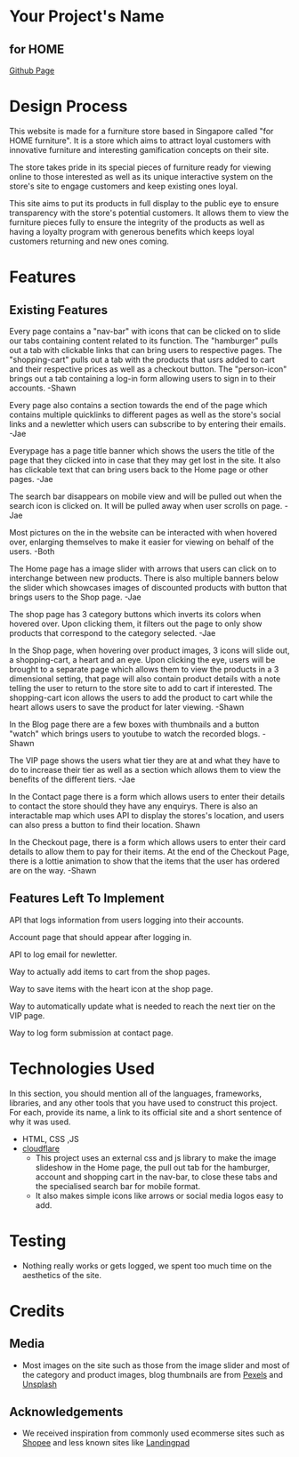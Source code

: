 # Your Project's Name

## __for HOME__

[Github Page]()

# Design Process
 
This website is made for a furniture store based in Singapore called "for HOME furniture". It is a store which aims to attract loyal customers with innovative furniture and interesting gamification concepts on their site.

The store takes pride in its special pieces of furniture ready for viewing online to those interested as well as its unique interactive system on the store's site to engage customers and keep existing ones loyal.

This site aims to put its products in full display to the public eye to ensure transparency with the store's potential customers. It allows them to view the furniture pieces fully to ensure the integrity of the products as well as having a loyalty program with generous benefits which keeps loyal customers returning and new ones coming.

# Features

## Existing Features

Every page contains a "nav-bar" with icons that can be clicked on to slide our tabs containing content related to its function. The "hamburger" pulls out a tab with clickable links that can bring users to respective pages. The "shopping-cart" pulls out a tab with the products that usrs added to cart and their respective prices as well as a checkout button. The "person-icon" brings out a tab containing a log-in form allowing users to sign in to their accounts. -Shawn

Every page also contains a section towards the end of the page which contains multiple quicklinks to different pages as well as the store's social links and a newletter which users can subscribe to by entering their emails. -Jae

Everypage has a page title banner which shows the users the title of the page that they clicked into in case that they may get lost in the site. It also has clickable text that can bring users back to the Home page or other pages. -Jae

The search bar disappears on mobile view and will be pulled out when the search icon is clicked on. It will be pulled away when user scrolls on page. -Jae

Most pictures on the in the website can be interacted with when hovered over, enlarging themselves to make it easier for viewing on behalf of the users. -Both

The Home page has a image slider with arrows that users can click on to interchange between new products. There is also multiple banners below the slider which showcases images of discounted products with button that brings users to the Shop page. -Jae

The shop page has 3 category buttons which inverts its colors when hovered over. Upon clicking them, it filters out the page to only show products that correspond to the category selected. -Jae

In the Shop page, when hovering over product images, 3 icons will slide out, a shopping-cart, a heart and an eye. Upon clicking the eye, users will be brought to a separate page which allows them to view the products in a 3 dimensional setting, that page will also contain product details with a note telling the user to return to the store site to add to cart if interested. The shopping-cart icon allows the users to add the product to cart while the heart allows users to save the product for later viewing. -Shawn

In the Blog page there are a few boxes with thumbnails and a button "watch" which brings users to youtube to watch the recorded blogs. -Shawn

The VIP page shows the users what tier they are at and what they have to do to increase their tier as well as a section which allows them to view the benefits of the different tiers. -Jae

In the Contact page there is a form which allows users to enter their details to contact the store should they have any enquirys. There is also an interactable map which uses API to display the stores's location, and users can also press a button to find their location. Shawn

In the Checkout page, there is a form which allows users to enter their card details to allow them to pay for their items. At the end of the Checkout Page, there is a lottie animation to show that the items that the user has ordered are on the way. -Shawn

## Features Left To Implement

API that logs information from users logging into their accounts.

Account page that should appear after logging in.

API to log email for newletter.

Way to actually add items to cart from the shop pages.

Way to save items with the heart icon at the shop page.

Way to automatically update what is needed to reach the next tier on the VIP page.

Way to log form submission at contact page.

# Technologies Used

In this section, you should mention all of the languages, frameworks, libraries, and any other tools that you have used to construct this project. For each, provide its name, a link to its official site and a short sentence of why it was used.

- HTML, CSS ,JS
- [cloudflare](https://cdnjs.cloudflare.com/ajax/libs/font-awesome/5.15.4/css/all.min.css)
    - This project uses an external css and js library to make the image slideshow in the Home page, the pull out tab for the hamburger, account and shopping cart in the nav-bar, to close these tabs and the specialised search bar for mobile format.
    - It also makes simple icons like arrows or social media logos easy to add.

# Testing

- Nothing really works or gets logged, we spent too much time on the aesthetics of the site.

# Credits

## Media

- Most images on the site such as those from the image slider and most of the category and product images, blog thumbnails are from [Pexels](https://www.pexels.com) and [Unsplash](https://unsplash.com)

## Acknowledgements

- We received inspiration from commonly used ecommerse sites such as [Shopee](https://shopee.sg) and less known sites like [Landingpad](https://landingpad.shop)
